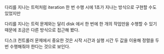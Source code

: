 다리를 지나는 트럭처럼 iteration 한 번 수행 시에 1초가 지나는 방식으로 구현할 수도 있었지만

다리를 지나는 트럭 문제와는 달리 disk 에서 한 번에 한 개의 작업만을 수행할 수 있기 때문에 조금은 다른 방식으로 접근해 봤다.

디스크 컨트롤러 문제에서 중요한 것은 시작 시간과 실행 시간 두 값을 이용해 정렬을 두 번 수행해줘야 한다는 것으로 보인다.